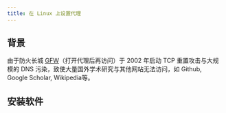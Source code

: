 ```yaml
---
title: 在 Linux 上设置代理
---
```


## 背景

由于防火长城 [GFW](https://zh.wikipedia.org/wiki/%E9%98%B2%E7%81%AB%E9%95%BF%E5%9F%8E)（打开代理后再访问）于 2002 年启动 TCP 重置攻击与大规模的 DNS 污染，致使大量国外学术研究与其他网站无法访问，如 Github, Google Scholar, Wikipedia等。

## 安装软件

